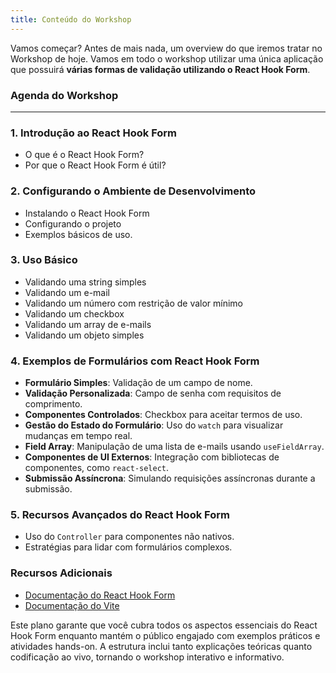 ```yaml
---
title: Conteúdo do Workshop
---
```


Vamos começar? Antes de mais nada, um overview do que iremos tratar no Workshop de hoje. Vamos em todo o workshop utilizar uma única aplicação que possuirá **várias formas de validação utilizando o React Hook Form**.

### **Agenda do Workshop**

---

### **1. Introdução ao React Hook Form**

- O que é o React Hook Form?
- Por que o React Hook Form é útil?

### **2. Configurando o Ambiente de Desenvolvimento**

- Instalando o React Hook Form
- Configurando o projeto
- Exemplos básicos de uso.

### **3. Uso Básico**

- Validando uma string simples
- Validando um e-mail
- Validando um número com restrição de valor mínimo
- Validando um checkbox
- Validando um array de e-mails
- Validando um objeto simples

### **4. Exemplos de Formulários com React Hook Form**

- **Formulário Simples**: Validação de um campo de nome.
- **Validação Personalizada**: Campo de senha com requisitos de comprimento.
- **Componentes Controlados**: Checkbox para aceitar termos de uso.
- **Gestão do Estado do Formulário**: Uso do `watch` para visualizar mudanças em tempo real.
- **Field Array**: Manipulação de uma lista de e-mails usando `useFieldArray`.
- **Componentes de UI Externos**: Integração com bibliotecas de componentes, como `react-select`.
- **Submissão Assíncrona**: Simulando requisições assíncronas durante a submissão.

### **5. Recursos Avançados do React Hook Form**

- Uso do `Controller` para componentes não nativos.
- Estratégias para lidar com formulários complexos.

### **Recursos Adicionais**

- [Documentação do React Hook Form](https://react-hook-form.com/)
- [Documentação do Vite](https://vitejs.dev/)

Este plano garante que você cubra todos os aspectos essenciais do React Hook Form enquanto mantém o público engajado com exemplos práticos e atividades hands-on. A estrutura inclui tanto explicações teóricas quanto codificação ao vivo, tornando o workshop interativo e informativo.
